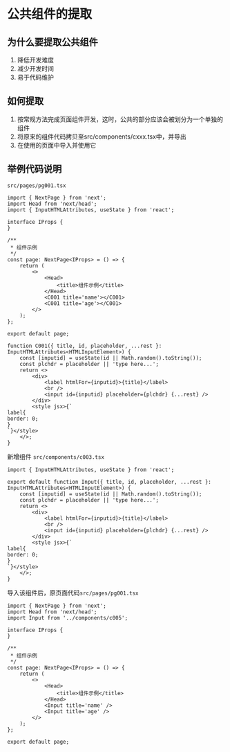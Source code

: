 # 公共组件的提取

## 为什么要提取公共组件

1. 降低开发难度
1. 减少开发时间
1. 易于代码维护

## 如何提取

1. 按常规方法完成页面组件开发，这时，公共的部分应该会被划分为一个单独的组件
1. 将原来的组件代码拷贝至src/components/cxxx.tsx中，并导出
1. 在使用的页面中导入并使用它

## 举例代码说明

`src/pages/pg001.tsx`

```tsx
import { NextPage } from 'next';
import Head from 'next/head';
import { InputHTMLAttributes, useState } from 'react';

interface IProps {
}

/**
 * 组件示例
 */
const page: NextPage<IProps> = () => {
	return (
		<>
			<Head>
				<title>组件示例</title>
			</Head>
			<C001 title='name'></C001>
			<C001 title='age'></C001>
		</>
	);
};

export default page;

function C001({ title, id, placeholder, ...rest }: InputHTMLAttributes<HTMLInputElement>) {
	const [inputid] = useState(id || Math.random().toString());
	const plchdr = placeholder || 'type here...';
	return <>
		<div>
			<label htmlFor={inputid}>{title}</label>
			<br />
			<input id={inputid} placeholder={plchdr} {...rest} />
		</div>
		<style jsx>{`
label{
border: 0;
}
`}</style>
	</>;
}
```

新增组件 `src/components/c003.tsx`

```tsx
import { InputHTMLAttributes, useState } from 'react';

export default function Input({ title, id, placeholder, ...rest }: InputHTMLAttributes<HTMLInputElement>) {
	const [inputid] = useState(id || Math.random().toString());
	const plchdr = placeholder || 'type here...';
	return <>
		<div>
			<label htmlFor={inputid}>{title}</label>
			<br />
			<input id={inputid} placeholder={plchdr} {...rest} />
		</div>
		<style jsx>{`
label{
border: 0;
}
`}</style>
	</>;
}

```

导入该组件后，原页面代码`src/pages/pg001.tsx`

```tsx
import { NextPage } from 'next';
import Head from 'next/head';
import Input from '../components/c005';

interface IProps {
}

/**
 * 组件示例
 */
const page: NextPage<IProps> = () => {
	return (
		<>
			<Head>
				<title>组件示例</title>
			</Head>
			<Input title='name' />
			<Input title='age' />
		</>
	);
};

export default page;

```
